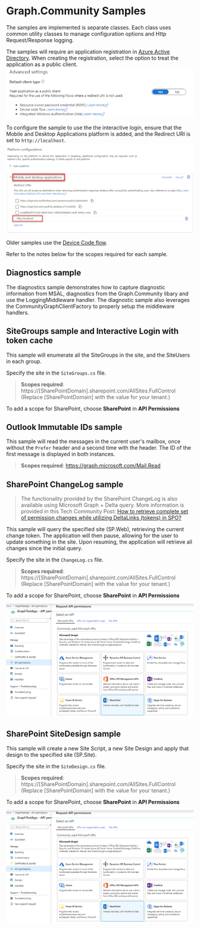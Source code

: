 # Graph.Community Samples

The samples are implemented is separate classes. Each class uses common utility classes to manage configuration options and Http Request/Response logging.

The samples will require an application registration in [Azure Active Directory](https://aad.portal.azure.com). When creating the registration, select the option to treat the application as a public client.
![](./AppRegPublicClient.png)

To configure the sample to use the the interactive login, ensure that the Mobile and Desktop Applications platform is added, and the Redirect URI is set to `http://localhost`.
![](./InteractiveLoginAppReg.png)

Older samples use the [Device Code flow](https://aka.ms/msal-net-device-code-flow).

Refer to the notes below for the scopes required for each sample.

## Diagnostics sample

The diagnostics sample demonstrates how to capture diagnostic information from MSAL, diagnostics from the Graph.Community libary and use the LoggingMiddleware handler. The diagnostic sample also leverages the CommunityGraphClientFactory to properly setup the middleware handlers.

## SiteGroups sample and Interactive Login with token cache

This sample will enumerate all the SiteGroups in the site, and the SiteUsers in each group.

Specify the site in the `SiteGroups.cs` file.

> **Scopes required**: https://[SharePointDomain].sharepoint.com/AllSites.FullControl
> (Replace [SharePointDomain] with the value for your tenant.)
 
To add a scope for SharePoint, choose **SharePoint** in **API Permissions**


## Outlook Immutable IDs sample

This sample will read the messages in the current user's mailbox, once without the `Prefer` header and a second time with the header. The ID of the first message is displayed in both instances.
 
> **Scopes required**: https://graph.microsoft.com/Mail.Read
 
## SharePoint ChangeLog sample

> The functionality provided by the SharePoint ChangeLog is also available using Microsoft Graph + Delta query. More information is provided in this Tech Community Post: [How to retrieve complete set of permission changes while utilizing DeltaLinks (tokens) in SPO?](https://techcommunity.microsoft.com/t5/microsoft-sharepoint-blog/how-to-retrieve-complete-set-of-permission-changes-while/ba-p/1741127)

This sample will query the specified site (SP.Web), retrieving the current change token. The application will then pause, allowing for the user to update something in the site. Upon resuming, the application will retrieve all changes since the initial query.

Specify the site in the `ChangeLog.cs` file.

> **Scopes required**: https://[SharePointDomain].sharepoint.com/AllSites.FullControl
> (Replace [SharePointDomain] with the value for your tenant.)
 
To add a scope for SharePoint, choose **SharePoint** in **API Permissions**

![](./SharePointAPIPermissions.png)

## SharePoint SiteDesign sample

This sample will create a new Site Script, a new Site Design and apply that design to the specified site (SP.Site).

Specify the site in the `SiteDesign.cs` file.

> **Scopes required**: https://[SharePointDomain].sharepoint.com/AllSites.FullControl
> (Replace [SharePointDomain] with the value for your tenant.)
 
To add a scope for SharePoint, choose **SharePoint** in **API Permissions**

![](./SharePointAPIPermissions.png)
